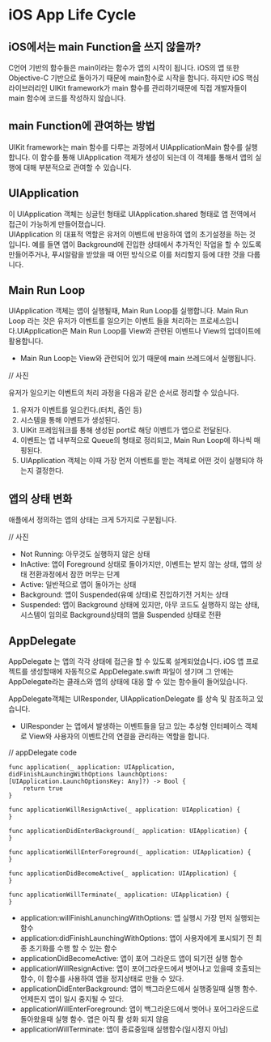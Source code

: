 # iOS App Life Cycle

## iOS에서는 main Function을 쓰지 않을까?

C언어 기반의 함수들은  main이라는 함수가 앱의 시작이 됩니다.
iOS의 앱 또한 Objective-C 기반으로 돌아가기 때문에 main함수로 시작을 합니다. 하지만 iOS 핵심 라이브러리인  UIKit framework가 main 함수를 관리하기때문에 직접 개발자들이 main 함수에 코드를 작성하지 않습니다. 

## main Function에 관여하는 방법

UIKit framework는  main 함수를 다루는 과정에서 UIApplicationMain 함수를 실행 합니다. 이 함수를 통해 UIApplication 객체가 생성이 되는데 이 객체를 통해서 앱의 실행에 대해 부분적으로 관여할 수 있습니다. 

## UIApplication

이 UIApplication 객체는 싱글턴 형태로 UIApplication.shared 형태로 앱 전역에서 접근이 가능하게 만들어졌습니다.  
UIApplication 의 대표적 역할은 유저의 이벤트에 반응하여 앱의 초기설정을 하는 것 입니다. 예를 들면 앱이 Background에 진입한 상태에서 추가적인 작업을 할 수 있도록 만들어주거나, 푸시알람을 받았을 때 어떤 방식으로 이를 처리할지 등에 대한 것을 다룹니다. 

## Main Run Loop

UIApplication 객체는 앱이 실행될때, Main Run Loop를 실행합니다. Main Run Loop 라는 것은 유저가 이벤트를 일으키는 이벤트 들을 처리하는 프로세스입니다.UIApplication은 Main Run Loop를 View와 관련된 이벤트나 View의 업데이트에 활용합니다. 
* Main Run Loop는  View와 관련되어 있기 때문에 main 쓰레드에서 실행됩니다.

// 사진 

유저가 일으키는 이벤트의 처리 과정을 다음과 같은 순서로 정리할 수 있습니다. 

1. 유저가 이벤트를 일으킨다.(터치, 줌인 등)
2. 시스템을 통해 이벤트가 생성된다. 
3. UIKit 프레임워크를 통해 생성된 port로 해당 이벤트가 앱으로 전달된다. 
4. 이벤트는 앱 내부적으로 Queue의 형태로 정리되고, Main Run Loop에 하나씩 매핑된다. 
5. UIApplication 객체는 이때 가장 먼저 이벤트를 받는 객체로 어떤 것이 실행되야 하는지 결정한다.


## 앱의 상태 변화 

애플에서 정의하는 앱의 상태는 크게 5가지로 구분됩니다. 

// 사진 

* Not Running: 아무것도 실행하지 않은 상태
* InActive: 앱이 Foreground 상태로 돌아가지만, 이벤트는 받지 않는 상태, 앱의 상태 전환과정에서 잠깐 머무는 단계
* Active: 일반적으로 앱이 돌아가는 상태
* Background: 앱이  Suspended(유예 상태)로 진입하기전 거치는 상태 
* Suspended: 앱이 Background 상태에 있지만, 아무 코드도 실행하지 않는 상태, 시스템이 임의로  Background상태의 앱을 Suspended 상태로 전환

## AppDelegate

AppDelegate 는 앱의 각각 상태에 접근을 할 수 있도록 설계되었습니다. iOS 앱 프로젝트를 생성할때에 자동적으로 AppDelegate.swift 파일이 생기며 그 안에는 AppDelegate라는 클래스와 앱의 상태에 대응 할 수 있는 함수들이 들어있습니다. 

AppDelegate객체는 UIResponder, UIApplicationDelegate 를 상속 및 참조하고 있습니다.
 * UIResponder 는 앱에서 발생하는 이벤트들을 담고 있는 추상형 인터페이스 객체로 View와 사용자의 이벤트간의 연결을 관리하는 역할을 합니다. 


// appDelegate code


    func application(_ application: UIApplication, didFinishLaunchingWithOptions launchOptions: [UIApplication.LaunchOptionsKey: Any]?) -> Bool {        
        return true
    }

    func applicationWillResignActive(_ application: UIApplication) {
    }

    func applicationDidEnterBackground(_ application: UIApplication) {
    }

    func applicationWillEnterForeground(_ application: UIApplication) {
    }

    func applicationDidBecomeActive(_ application: UIApplication) {
    }

    func applicationWillTerminate(_ application: UIApplication) {
    }
    
    
* application:willFinishLanunchingWithOptions: 앱 실행시 가장 먼저 실행되는 함수
* application:didFinishLaunchingWithOptions: 앱이 사용자에게 표시되기 전 최종 초기화를 수행 할 수 있는 함수
* applicationDidBecomeActive: 앱이 포어 그라운드 앱이 되기전 실행 함수
* applicationWillResignActive: 앱이 포어그라운드에서 벗어나고 있을때 호출되는 함수, 이 함수를 사용하여 앱을 정지상태로 만들 수 있다. 
* applicationDidEnterBackground: 앱이 백그라운드에서 실행중일때 실행 함수. 언제든지 앱이 일시 중지될 수 있다.
* applicationWillEnterForeground: 앱이 백그라운드에서 벗어나 포어그라운드로 돌아왔을때 실행 함수. 앱은 아직 활 성화 되지 않음 
* applicationWillTerminate: 앱이 종료중일때 실행함수(일시정지 아님)


